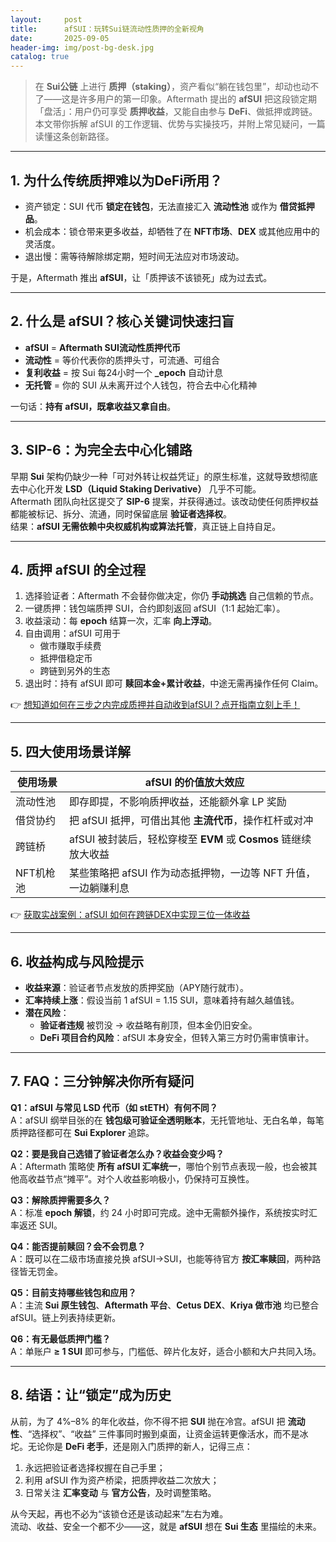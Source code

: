 ```yaml
---
layout:     post
title:      afSUI：玩转Sui链流动性质押的全新视角
date:       2025-09-05
header-img: img/post-bg-desk.jpg
catalog: true
---
```


> 在 **Sui公链** 上进行 **质押（staking）**，资产看似“躺在钱包里”，却动也动不了——这是许多用户的第一印象。Aftermath 提出的 **afSUI** 把这段锁定期「盘活」：用户仍可享受 **质押收益**，又能自由参与 **DeFi**、做抵押或跨链。本文带你拆解 afSUI 的工作逻辑、优势与实操技巧，并附上常见疑问，一篇读懂这条创新路径。

---

## 1. 为什么传统质押难以为DeFi所用？
- 资产锁定：SUI 代币 **锁定在钱包**，无法直接汇入 **流动性池** 或作为 **借贷抵押品**。
- 机会成本：锁仓带来更多收益，却牺牲了在 **NFT市场**、**DEX** 或其他应用中的灵活度。
- 退出慢：需等待解除绑定期，短时间无法应对市场波动。

于是，Aftermath 推出 **afSUI**，让「质押该不该锁死」成为过去式。

---

## 2. 什么是 afSUI？核心关键词快速扫盲
- **afSUI** = **Aftermath SUI流动性质押代币**  
- **流动性** = 等价代表你的质押头寸，可流通、可组合  
- **复利收益** = 按 Sui 每24小时一个 **_epoch** 自动计息  
- **无托管** = 你的 SUI 从未离开过个人钱包，符合去中心化精神  

一句话：**持有 afSUI，既拿收益又拿自由**。

---

## 3. SIP-6：为完全去中心化铺路
早期 **Sui** 架构仍缺少一种「可对外转让权益凭证」的原生标准，这就导致想彻底去中心化开发 **LSD（Liquid Staking Derivative）** 几乎不可能。  
Aftermath 团队向社区提交了 **SIP-6** 提案，并获得通过。该改动使任何质押权益都能被标记、拆分、流通，同时保留底层 **验证者选择权**。  
结果：**afSUI 无需依赖中央权威机构或算法托管**，真正链上自持自足。

---

## 4. 质押 afSUI 的全过程
1. 选择验证者：Aftermath 不会替你做决定，你仍 **手动挑选** 自己信赖的节点。  
2. 一键质押：钱包端质押 SUI，合约即刻返回 afSUI（1:1 起始汇率）。  
3. 收益滚动：每 **epoch** 结算一次，汇率 **向上浮动**。  
4. 自由调用：afSUI 可用于  
   - 做市赚取手续费  
   - 抵押借稳定币  
   - 跨链到另外的生态  
5. 退出时：持有 afSUI 即可 **赎回本金+累计收益**，中途无需再操作任何 Claim。

👉 [想知道如何在三步之内完成质押并自动收到afSUI？点开指南立刻上手！](https://okxdog.com/)

---

## 5. 四大使用场景详解

| 使用场景 | afSUI 的价值放大效应 |
| -------- | -------------------- |
| 流动性池 | 即存即提，不影响质押收益，还能额外拿 LP 奖励 |
| 借贷协约 | 把 afSUI 抵押，可借出其他 **主流代币**，操作杠杆或对冲 |
| 跨链桥   | afSUI 被封装后，轻松穿梭至 **EVM** 或 **Cosmos** 链继续放大收益 |
| NFT机枪池| 某些策略把 afSUI 作为动态抵押物，一边等 NFT 升值，一边躺赚利息 |

👉 [获取实战案例：afSUI 如何在跨链DEX中实现三位一体收益](https://okxdog.com/)

---

## 6. 收益构成与风险提示
- **收益来源**：验证者节点发放的质押奖励（APY随行就市）。  
- **汇率持续上涨**：假设当前 1 afSUI = 1.15 SUI，意味着持有越久越值钱。  
- **潜在风险**：  
  - **验证者违规** 被罚没 → 收益略有削顶，但本金仍旧安全。  
  - **DeFi 项目合约风险**：afSUI 本身安全，但转入第三方时仍需审慎审计。  

---

## 7. FAQ：三分钟解决你所有疑问

**Q1：afSUI 与常见 LSD 代币（如 stETH）有何不同？**  
A：afSUI 纲举目张的在 **钱包级可验证全透明账本**，无托管地址、无白名单，每笔质押路径都可在 **Sui Explorer** 追踪。

**Q2：要是我自己选错了验证者怎么办？收益会变少吗？**  
A：Aftermath 策略使 **所有 afSUI 汇率统一**，哪怕个别节点表现一般，也会被其他高收益节点“摊平”。对个人收益影响极小，仍保持可互换性。

**Q3：解除质押需要多久？**  
A：标准 **epoch 解锁**，约 24 小时即可完成。途中无需额外操作，系统按实时汇率返还 SUI。

**Q4：能否提前赎回？会不会罚息？**  
A：既可以在二级市场直接兑换 afSUI→SUI，也能等待官方 **按汇率赎回**，两种路径皆无罚金。

**Q5：目前支持哪些钱包和应用？**  
A：主流 **Sui 原生钱包**、**Aftermath 平台**、**Cetus DEX**、**Kriya 做市池** 均已整合 afSUI。链上列表持续更新。

**Q6：有无最低质押门槛？**  
A：单账户 **≥ 1 SUI** 即可参与，门槛低、碎片化友好，适合小额和大户共同入场。

---

## 8. 结语：让“锁定”成为历史
从前，为了 4%–8% 的年化收益，你不得不把 **SUI** 抛在冷宫。afSUI 把 **流动性**、“选择权”、“收益” 三件事同时搬到桌面，让资金运转更像活水，而不是冰坨。无论你是 **DeFi 老手**，还是刚入门质押的新人，记得三点：  
1. 永远把验证者选择权握在自己手里；  
2. 利用 afSUI 作为资产桥梁，把质押收益二次放大；  
3. 日常关注 **汇率变动** 与 **官方公告**，及时调整策略。  

从今天起，再也不必为“该锁仓还是该动起来”左右为难。  
流动、收益、安全一个都不少——这，就是 **afSUI** 想在 **Sui 生态** 里描绘的未来。